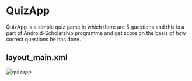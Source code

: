 # QuizApp

QuizApp is a simple quiz game in which there are 5 questions and this is a part of Android-Scholarship programme and get score on the basis of how correct questions he has done.


## layout_main.xml

![quizapp](https://user-images.githubusercontent.com/25812257/37365881-cd524362-2724-11e8-9f83-727eed215b86.PNG)
